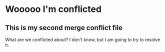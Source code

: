 # Wooooo I'm conflicted

## This is my second merge conflict file

What are we conflicted about? I don't know, but I am going to try to resolve it.